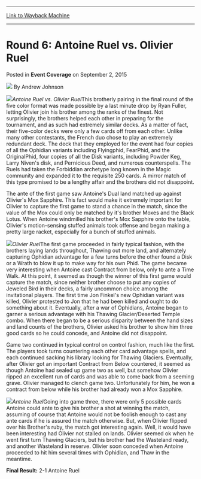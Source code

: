 
---
[Link to Wayback Machine](https://web.archive.org/web/20220702030557/https://magic.wizards.com/en/articles/archive/event-coverage/round-6-antoine-ruel-vs-olivier-ruel-2015-09-02)

[_metadata_:author]:- "Andrew Johnson"
[_metadata_:description]:- "Antoine Ruel vs. Olivier RuelThis brotherly pairing in the final round of the five color format was made possible by a last minute drop by Ryan Fuller, letting Olivier join his brother among the ranks of the finest. Not surprisingly, the brothers helped each other in preparing for the tournament, and as such had extremely similar decks. As a matter of fact, their five-color"
[_metadata_:generator]:- "Drupal 7 (http://drupal.org)"
[_metadata_:node]:- "590706"
[_metadata_:publish_date]:- "2015-09-02"
[_metadata_:source]:- "div-main-content"
[_metadata_:title]:- "Round 6: Antoine Ruel vs. Olivier Ruel"
[_metadata_:wayback_capture_timestamp]:- "2022-07-02 03:05:57"
[_metadata_:wayback_raw_url]:- "https://web.archive.org/web/20220702030557id_/https://magic.wizards.com/en/articles/archive/event-coverage/round-6-antoine-ruel-vs-olivier-ruel-2015-09-02"
[_metadata_:wayback_url]:- "https://magic.wizards.com/en/articles/archive/event-coverage/round-6-antoine-ruel-vs-olivier-ruel-2015-09-02"
---


Round 6: Antoine Ruel vs. Olivier Ruel
======================================



 Posted in **Event Coverage**
 on September 2, 2015 






![](https://media.magic.wizards.com/styles/auth_small/public/generic-avatar-150_224.png)
By Andrew Johnson











![](https://media.magic.wizards.com/image_legacy_migration/sideboard/images/MI01/944.jpg)*Antoine Ruel vs. Olivier Ruel*This brotherly pairing in the final round of the five color format was made possible by a last minute drop by Ryan Fuller, letting Olivier join his brother among the ranks of the finest. Not surprisingly, the brothers helped each other in preparing for the tournament, and as such had extremely similar decks. As a matter of fact, their five-color decks were only a few cards off from each other. Unlike many other contestants, the French duo chose to play an extremely redundant deck. The deck that they employed for the event had four copies of all the Ophidian variants including Flyingphid, FearPhid, and the OriginalPhid, four copies of all the Disk variants, including Powder Keg, Larry Niven's disk, and Pernicious Deed, and numerous counterspells. The Ruels had taken the Forbiddian archetype long known in the Magic community and expanded it to the requisite 250 cards. A mirror match of this type promised to be a lengthy affair and the brothers did not disappoint.


The ante of the first game saw Antoine's Dual land matched up against Olivier's Mox Sapphire. This fact would make it extremely important for Olivier to capture the first game to stand a chance in the match, since the value of the Mox could only be matched by it's brother Moxes and the Black Lotus. When Antoine windmilled his brother's Mox Sapphire onto the table, Olivier's motion-sensing stuffed animals took offense and began making a pretty large racket, especially for a bunch of stuffed animals.


![](https://media.magic.wizards.com/image_legacy_migration/sideboard/images/MI01/945.jpg)*Olivier Ruel*The first game proceeded in fairly typical fashion, with the brothers laying lands throughout, Thawing out more land, and alternately capturing Ophidian advantage for a few turns before the other found a Disk or a Wrath to blow it up to make way for his own Phid. The game became very interesting when Antoine cast Contract from below, only to ante a Time Walk. At this point, it seemed as though the winner of this first game would capture the match, since neither brother choose to put any copies of Jeweled Bird in their decks, a fairly uncommon choice among the invitational players. The first time Jon Finkel's new Ophidian variant was killed, Olivier protested to Jon that he had been killed and ought to do something about it. Eventually, after a war of Ophidians, Antoine began to garner a serious advantage with his Thawing Glacier/Deserted Temple combo. When there began to be a serious disparity between the hand sizes and land counts of the brothers, Olivier asked his brother to show him three good cards so he could concede, and Antoine did not disappoint.


Game two continued in typical control on control fashion, much like the first. The players took turns countering each other card advantage spells, and each continued sacking his library looking for Thawing Glaciers. Eventually, after Olivier got an important Contract from Below countered, it seemed as though Antoine had sealed up game two as well, but somehow Olivier ripped an excellent run of cards and was able to come back from a seeming grave. Olivier managed to clench game two. Unfortunately for him, he won a contract from below while his brother had already won a Mox Sapphire.


![](https://media.magic.wizards.com/image_legacy_migration/sideboard/images/MI01/946.jpg)*Antoine Ruel*Going into game three, there were only 5 possible cards Antoine could ante to give his brother a shot at winning the match, assuming of course that Antoine would not be foolish enough to cast any ante cards if he is assured the match otherwise. But, when Olivier flipped over his Brother's ruby, the match got interesting again. Well, it would have been interesting had Olivier not stalled on lands. Olivier seemed ok when he went first turn Thawing Glaciers, but his brother had the Wasteland ready, and another Wasteland in reserve. Olivier soon conceded when Antoine proceeded to hit him several times with Ophidian, and Thaw in the meantime.


**Final Result:** 2-1 Antoine Ruel








